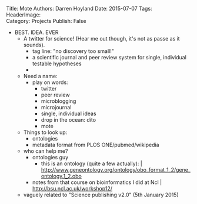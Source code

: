 Title:          Mote
Authors:        Darren Hoyland
Date:           2015-07-07
Tags:           
HeaderImage:    
Category:       Projects
Publish:        False


- BEST. IDEA. EVER 
    - A twitter for science! (Hear me out though, it's not as passe as it sounds).
        - tag line: "no discovery too small!"
        - a scientific journal and peer review system for single, individual testable hypotheses
        - 
    - Need a name:
        - play on words:
            - twitter
            - peer review
            - microblogging
            - microjournal
            - single, individual ideas
            - drop in the ocean: dito
            - mote
    - Things to look up:
        - ontologies
        - metadata format from PLOS ONE/pubmed/wikipedia 
    - who can help me?
        - ontologies guy
            - this is an ontology (quite a few actually):
                | http://www.geneontology.org/ontology/obo_format_1_2/gene_ontology.1_2.obo
        - notes from that course on bioinformatics I did at Ncl
        | http://bsu.ncl.ac.uk/workshop12/
    - vaguely related to "Science publishing v2.0" (5th January 2015)
